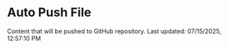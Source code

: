 # Auto Push File

Content that will be pushed to GitHub repository.
Last updated: 07/15/2025, 12:57:10 PM